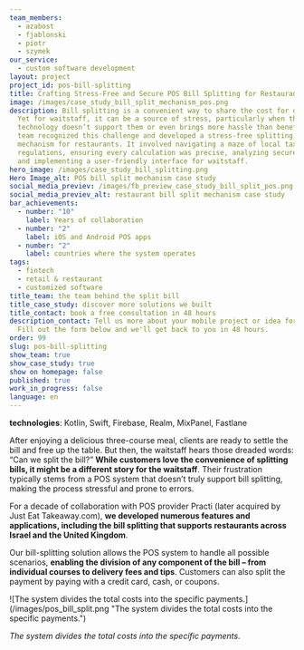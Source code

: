 ```yaml
---
team_members:
  - azabost
  - fjablonski
  - piotr
  - szymek
our_service:
  - custom software development
layout: project
project_id: pos-bill-splitting
title: Crafting Stress-Free and Secure POS Bill Splitting for Restaurants
image: /images/case_study_bill_split_mechanism_pos.png
description: Bill splitting is a convenient way to share the cost for diners.
  Yet for waitstaff, it can be a source of stress, particularly when the
  technology doesn’t support them or even brings more hassle than benefits. Our
  team recognized this challenge and developed a stress-free splitting bill
  mechanism for restaurants. It involved navigating a maze of local tax
  regulations, ensuring every calculation was precise, analyzing secure data,
  and implementing a user-friendly interface for waitstaff.
hero_image: /images/case_study_bill_splitting.png
Hero Image_alt: POS bill split mechanism case study
social_media_previev: /images/fb_preview_case_study_bill_split_pos.png
social_media_previev_alt: restaurant bill split mechanism case study
bar_achievements:
  - number: "10"
    label: Years of collaboration
  - number: "2"
    label: iOS and Android POS apps
  - number: "2"
    label: countries where the system operates
tags:
  - fintech
  - retail & restaurant
  - customized software
title_team: the team behind the split bill
title_case_study: discover more solutions we built
title_contact: book a free consultation in 48 hours
description_contact: Tell us more about your mobile project or idea for an app.
  Fill out the form below and we'll get back to you in 48 hours.
order: 99
slug: pos-bill-splitting
show_team: true
show_case_study: true
show on homepage: false
published: true
work_in_progress: false
language: en
---
```

<TitleWithIcon sectionTitle="technologies" titleIcon="/images/skills.svg" titleIconAlt="technologies" />



<Gallery images='[{"src":"/images/kotlin_new_stack_logo.svg","alt":"Kotlin"},{"src":"/images/swift_icon_stack.svg","alt":"Swift"},{"src":"/images/firebase_logo_stack_new.svg","alt":"Firebase"},{"src":"/images/realm_stack_logo.svg","alt":"Realm"}]' />

**technologies**: Kotlin, Swift, Firebase, Realm, MixPanel, Fastlane

<TitleWithIcon sectionTitle="the problem: unsupporting bill splitting mechanism in POS systems" titleIcon="/images/icon_title_about.svg" titleIconAlt="problem" />

After enjoying a delicious three-course meal, clients are ready to settle the bill and free up the table. But then, the waitstaff hears those dreaded words: “Can we split the bill?” **While customers love the convenience of splitting bills, it might be a different story for the waitstaff**. Their frustration typically stems from a POS system that doesn’t truly support bill splitting, making the process stressful and prone to errors.

<TitleWithIcon sectionTitle="the solution: bill splitting mechanism navigating waitstaff through the process" titleIcon="/images/flag.png" titleIconAlt="the solution" />

For a decade of collaboration with POS provider Practi (later acquired by Just Eat Takeaway.com), **we developed numerous features and applications, including the bill splitting that supports restaurants across Israel and the United Kingdom**.

Our bill-splitting solution allows the POS system to handle all possible scenarios, **enabling the division of any component of the bill – from individual courses to delivery fees and tips**. Customers can also split the payment by paying with a credit card, cash, or coupons.

<div className="image">![The system divides the total costs into the specific payments.](/images/pos_bill_split.png "The system divides the total costs into the specific payments.")</div>

*The system divides the total costs into the specific payments.*